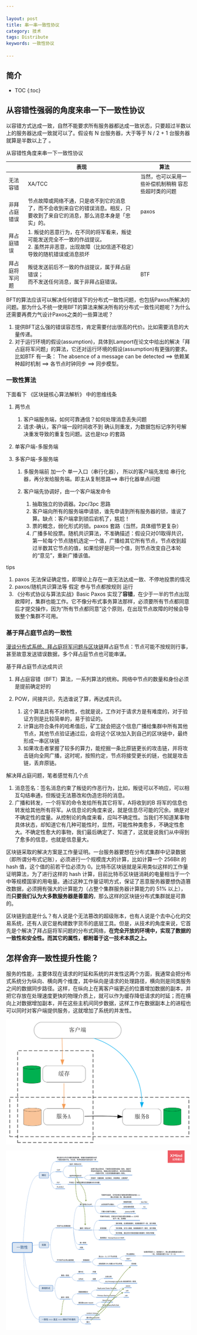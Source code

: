 ```yaml
---

layout: post
title: 串一串一致性协议
category: 技术
tags: Distribute
keywords: 一致性协议

---
```


## 简介

* TOC
{:toc}

## 从容错性强弱的角度来串一下一致性协议

以容错方式达成一致，自然不能要求所有服务器都达成一致状态，只要超过半数以上的服务器达成一致就可以了。假设有 N 台服务器，大于等于 N / 2 + 1 台服务器就算是半数以上了 。

从容错性角度来串一下一致性协议

||表现|算法|
|---|---|---|
|无法容错|XA/TCC|当然，也可以采用一些补偿机制稍稍 容忍些超时类的问题|
|非拜占庭错误|节点故障或网络不通，只是收不到它的消息了，而不会收到来自它的错误消息。相反，只要收到了来自它的消息，那么消息本身是「忠实」的。|paxos|
|拜占庭错误|1. 叛徒的恶意行为，在不同的将军看来，叛徒可能发送完全不一致的作战提议。<br>2. 虽然并非恶意，出现故障（比如信道不稳定）导致的随机错误或消息损坏||
|拜占庭将军问题|叛徒发送前后不一致的作战提议，属于拜占庭错误；<br>而不发送任何消息，属于非拜占庭错误。|BTF|

BFT的算法应该可以解决任何错误下的分布式一致性问题，也包括Paxos所解决的问题。那为什么不统一使用BFT的算法来解决所有的分布式一致性问题呢？为什么还需要再费力气设计Paxos之类的一些算法呢？

1. 提供BFT这么强的错误容忍性，肯定需要付出很高的代价。比如需要消息的大量传递。
2. 对于运行环境的假设(assumption)，具体到Lamport在论文中给出的解决「拜占庭将军问题」的算法，它还对运行环境的假设(assumption)有更强的要求。比如BTF 有一条： The absence of a message can be detected ==> 依赖某种超时机制 ==> 各节点时钟同步 ==> 同步模型。


### 一致性算法

下面看下 《区块链核心算法解析》 中的思维线条

1. 两节点

	1. 客户端服务端，如何可靠通信？如何处理消息丢失问题
	2. 请求-确认，客户端一段时间收不到 确认则重发，为数据包标记序列号解决重发导致的重复包问题。这也是tcp 的套路

2. 单客户端-多服务端
3. 多客户端-多服务端

	1. 多服务端前 加一个 单一入口（串行化器）， 所以的客户端先发给 串行化器，再分发给服务端。即主从复制思路==> 串行化器单点问题
	2. 客户端先协调好，由一个客户端发命令

		1. 抽取独立的协调器。2pc/3pc 思路
		2. 客户端向所有的服务端申请锁，谁先申请到所有服务器的锁，谁说了算。缺点：客户端拿到锁后宕机了，尴尬！
		3. 票的概念，弱化形式的锁。paxos 套路（当然，具体细节更复杂）
		4. 广播多轮投票。随机共识算法，不准确描述：假设只对01取得共识，第一轮每个节点随机选定一个值，广播给其它所有节点，节点收到超过半数其它节点的值，如果恰好是同一个值，则节点改变自己本轮的“意见”，重新广播该值。

tips

1. paxos 无法保证确定性，即理论上存在一直无法达成一致、不停地投票的情况
2. paxos/随机共识算法等 假定 参与节点都按规则 运行
3. 《分布式协议与算法实战》Basic Paxos 实现了**容错**，在少于一半的节点出现故障时，集群也能工作。它不像分布式事务算法那样，必须要所有节点都同意后才提交操作，因为“所有节点都同意”这个原则，在出现节点故障的时候会导致整个集群不可用。

### 基于拜占庭节点的一致性

[漫谈分布式系统、拜占庭将军问题与区块链](http://zhangtielei.com/posts/blog-consensus-byzantine-and-blockchain.html)拜占庭节点：节点可能不按规则行事，甚至故意发送错误数据，多个拜占庭节点也可能串谋。

基于拜占庭节点达成共识

1. 拜占庭容错（BFT）算法，一系列算法的统称。网络中节点的数量和身份必须是提前确定好的
2. POW，间接共识，先选谁说了算，再达成共识。

    1. 这个算法具有不对称性，也就是说，工作对于请求方是有难度的，对于验证方则是比较简单的，易于验证的。
    2. 计算出符合条件的哈希值后，矿工就会把这个信息广播给集群中所有其他节点，其他节点验证通过后，会将这个区块加入到自己的区块链中，最终形成一串区块链
    3. 如果攻击者掌握了较多的算力，能挖掘一条比原链更长的攻击链，并将攻击链向全网广播，这时呢，按照约定，节点将接受更长的链，也就是攻击链，丢弃原链。

解决拜占庭问题，笔者感觉有几个点

1. 消息签名：签名消息约束了叛徒的作恶行为，比如，叛徒可以不响应，可以相互勾结串通，但叛徒无法篡改和伪造忠将的消息。
1. 广播和转发，一个将军的命令发给所有其它将军，A将收到的B 将军的信息也转发给其他所有将军。从信息论的角度来说，就是信息尽可能的冗余。熵是对不确定性的度量。从控制论的角度来看，应叫不确定性。当我们不知道某事物具体状态，却知道它有几种可能性时，显然，可能性种类愈多，不确定性愈大。不确定性愈大的事物，我们最后确定了、知道了，这就是说我们从中得到了愈多的信息，也就是信息量大。

区块链采取的解决方案是工作量证明。一台服务器要想在分布式集群中记录数据（即所谓分布式记账），必须进行一个规模庞大的计算，比如计算一个 256Bit 的 hash 值，这个值的前若干位必须为 0。比特币区块链就是采用类似这样的工作量证明算法，为了进行这样的 hash 计算，目前比特币区块链消耗的电量相当于一个中等规模国家的用电量。通过这种工作量证明方式，保证了恶意服务器要想伪造篡改数据，必须拥有强大的计算能力（占整个集群服务器计算能力的 51% 以上），而**只要我们认为大多数服务器是善意的**，那么这样的区块链分布式集群就是可靠的。

区块链到底是什么？有人说是个无法篡改的超级账本，也有人说是个去中心化的交易系统，还有人说它是构建数字货币的底层工具。但是，从技术的角度来说，它首先是个解决了拜占庭将军问题的分布式网络，**在完全开放的环境中，实现了数据的一致性和安全性。而其它的属性，都附着于这一技术本质之上。**

## 怎样舍弃一致性提升性能？

服务的性能，主要体现在请求的时延和系统的并发性这两个方面，我通常会把分布式系统分为纵向、横向两个维度，其中纵向是请求的处理路径，横向则是同类服务之间的数据同步路径。这样，在纵向上在离客户端更近的位置增加数据的副本，并把它存放在处理速度更快的物理介质上，就可以作为缓存降低请求的时延；而在横向上对数据增加副本，并在这些主机间同步数据，这样工作在数据副本上的进程也可以同时对客户端提供服务，这就增加了系统的并发性。

![](/public/upload/distribute/performance.png)

![](/public/upload/distribute/consistency.png)